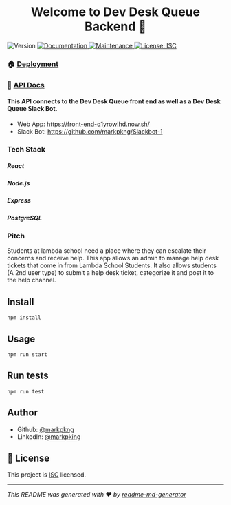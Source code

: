 <h1 align="center">Welcome to Dev Desk Queue Backend 👋</h1>
<p>
  <img alt="Version" src="https://img.shields.io/badge/version-1.0.0-blue.svg?cacheSeconds=2592000" />
  <a href="https://github.com/BuildWeek-Devdesk-Queue/Backend#readme" target="_blank">
    <img alt="Documentation" src="https://img.shields.io/badge/documentation-yes-brightgreen.svg" />
  </a>
  <a href="https://github.com/BuildWeek-Devdesk-Queue/Backend/graphs/commit-activity" target="_blank">
    <img alt="Maintenance" src="https://img.shields.io/badge/Maintained%3F-yes-green.svg" />
  </a>
  <a href="https://github.com/BuildWeek-Devdesk-Queue/Backend/blob/master/LICENSE" target="_blank">
    <img alt="License: ISC" src="https://img.shields.io/github/license/BuildWeek-Devdesk-Queue/Backend" />
  </a>
</p>

### 🏠 [Deployment](https://ddq.herokuapp.com/)
### :page_facing_up: [API Docs](https://documenter.getpostman.com/view/9136579/SW7aY7up?version=latest)

#### This API connects to the Dev Desk Queue front end as well as a Dev Desk Queue Slack Bot.

- Web App: <https://front-end-q1yrowlhd.now.sh/>
- Slack Bot: <https://github.com/markpkng/Slackbot-1>

### Tech Stack
##### React
##### Node.js
##### Express
##### PostgreSQL

### Pitch

Students at lambda school need a place where they can escalate their concerns and receive help. This app allows an admin to manage help desk tickets that come in from Lambda School Students. It also allows students (A 2nd user type) to submit a help desk ticket, categorize it and post it to the help channel.

## Install

```
npm install
```

## Usage

```
npm run start
```

## Run tests

```
npm run test
```

## Author

* Github: [@markpkng](https://github.com/markpkng)
* LinkedIn: [@markpking](https://www.linkedin.com/in/markpking/)

## 📝 License

This project is [ISC](https://github.com/BuildWeek-Devdesk-Queue/Backend/blob/master/LICENSE) licensed.

***
_This README was generated with ❤️ by [readme-md-generator](https://github.com/kefranabg/readme-md-generator)_